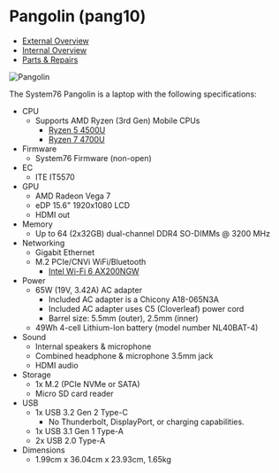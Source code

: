 # Pangolin (pang10)

- [External Overview](./external-overview.md)
- [Internal Overview](./internal-overview.md)
- [Parts & Repairs](./repairs.md)

![Pangolin](./img/pang10.png)

The System76 Pangolin is a laptop with the following specifications:

- CPU
    - Supports AMD Ryzen (3rd Gen) Mobile CPUs
        - [Ryzen 5 4500U](https://www.amd.com/en/products/apu/amd-ryzen-5-4500u)
        - [Ryzen 7 4700U](https://www.amd.com/en/products/apu/amd-ryzen-7-4700u)
- Firmware
    - System76 Firmware (non-open)
- EC
    - ITE IT5570
- GPU
    - AMD Radeon Vega 7
    - eDP 15.6" 1920x1080 LCD
    - HDMI out
- Memory
    - Up to 64 (2x32GB) dual-channel DDR4 SO-DIMMs @ 3200 MHz
- Networking
    - Gigabit Ethernet
    - M.2 PCIe/CNVi WiFi/Bluetooth
        - [Intel Wi-Fi 6 AX200NGW](https://ark.intel.com/content/www/us/en/ark/products/189347/intel-wi-fi-6-ax200-gig.html)
- Power
    - 65W (19V, 3.42A) AC adapter
        - Included AC adapter is a Chicony A18-065N3A
        - Included AC adapter uses C5 (Cloverleaf) power cord
        - Barrel size: 5.5mm (outer), 2.5mm (inner)
    - 49Wh 4-cell Lithium-Ion battery (model number NL40BAT-4)
- Sound
    - Internal speakers & microphone
    - Combined headphone & microphone 3.5mm jack
    - HDMI audio
- Storage
    - 1x M.2 (PCIe NVMe or SATA)
    - Micro SD card reader
- USB
    - 1x USB 3.2 Gen 2 Type-C
        - No Thunderbolt, DisplayPort, or charging capabilities.
    - 1x USB 3.1 Gen 1 Type-A
    - 2x USB 2.0 Type-A
- Dimensions
    - 1.99cm x 36.04cm x 23.93cm, 1.65kg
